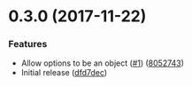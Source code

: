<a name="0.3.0"></a>
# 0.3.0 (2017-11-22)


### Features

* Allow options to be an object ([#1](https://github.com/ls-age/babel-preset/issues/1)) ([8052743](https://github.com/ls-age/babel-preset/commit/8052743))
* Initial release ([dfd7dec](https://github.com/ls-age/babel-preset/commit/dfd7dec))



